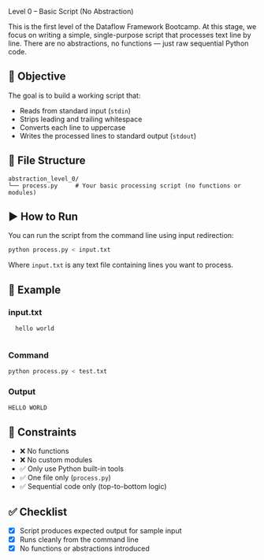 Level 0 – Basic Script (No Abstraction)

This is the first level of the Dataflow Framework Bootcamp. At this stage, we focus on writing a simple, single-purpose script that processes text line by line. There are no abstractions, no functions — just raw sequential Python code.

## 🎯 Objective

The goal is to build a working script that:

- Reads from standard input (`stdin`)
- Strips leading and trailing whitespace
- Converts each line to uppercase
- Writes the processed lines to standard output (`stdout`)

## 📁 File Structure

```
abstraction_level_0/
└── process.py     # Your basic processing script (no functions or modules)
```

## ▶️ How to Run

You can run the script from the command line using input redirection:

```bash
python process.py < input.txt
```

Where `input.txt` is any text file containing lines you want to process.

## 🧪 Example

### input.txt

```
  hello world  
  
```

### Command

```bash
python process.py < test.txt
```

### Output

```
HELLO WORLD

```

## 🚫 Constraints

- ❌ No functions
- ❌ No custom modules
- ✅ Only use Python built-in tools
- ✅ One file only (`process.py`)
- ✅ Sequential code only (top-to-bottom logic)

## ✅ Checklist

- [x] Script produces expected output for sample input
- [x] Runs cleanly from the command line
- [x] No functions or abstractions introduced

#